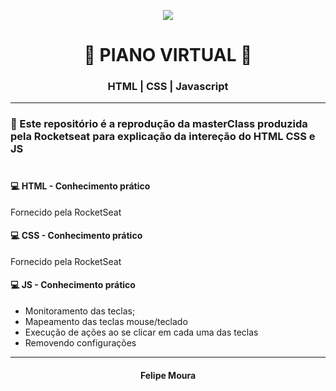 <p align="center"> 
  <img src="https://imgur.com/atCSxcD.jpg">
</p>

<h1 align="center">
 🚀 PIANO  VIRTUAL 🚀
</h1>

<h3 align="center"> HTML | CSS | Javascript </h3>

---

### 🤩 Este repositório é a reprodução da masterClass produzida pela Rocketseat para explicação da intereção do HTML CSS e JS </br> </br>

#### :computer: HTML - Conhecimento prático

Fornecido pela RocketSeat

#### :computer: CSS - Conhecimento prático

Fornecido pela RocketSeat

#### :computer: JS - Conhecimento prático

- Monitoramento das teclas;
- Mapeamento das teclas mouse/teclado
- Execução de ações ao se clicar em cada uma das teclas
- Removendo configurações

---

<h4 align="center">
Felipe Moura
</h4>
